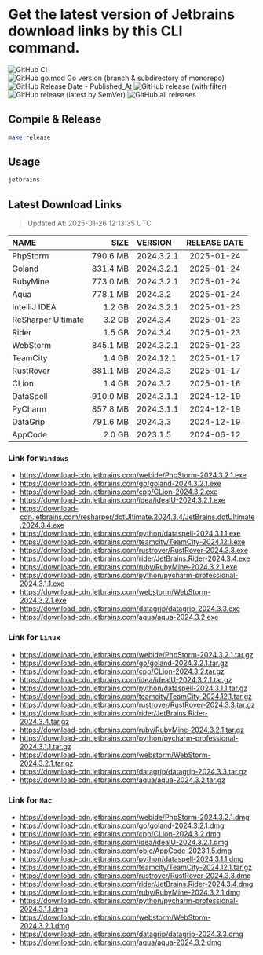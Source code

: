 # Get the latest version of Jetbrains download links by this CLI command.

![GitHub CI](https://github.com/designinlife/jetbrains/actions/workflows/ci.yml/badge.svg)
![GitHub go.mod Go version (branch & subdirectory of monorepo)](https://img.shields.io/github/go-mod/go-version/designinlife/jetbrains/master)
![GitHub Release Date - Published_At](https://img.shields.io/github/release-date/designinlife/jetbrains)
![GitHub release (with filter)](https://img.shields.io/github/v/release/designinlife/jetbrains)
![GitHub release (latest by SemVer)](https://img.shields.io/github/downloads/designinlife/jetbrains/v1.1.10/total)
![GitHub all releases](https://img.shields.io/github/downloads/designinlife/jetbrains/total)

## Compile & Release

```bash
make release
```

## Usage

```bash
jetbrains
```

## Latest Download Links

> Updated At: 2025-01-26 12:13:35 UTC

| NAME | SIZE | VERSION | RELEASE DATE |
| :-- | --: | :-- | :--: |
| PhpStorm | 790.6 MB | 2024.3.2.1 | 2025-01-24 |
| Goland | 831.4 MB | 2024.3.2.1 | 2025-01-24 |
| RubyMine | 773.0 MB | 2024.3.2.1 | 2025-01-24 |
| Aqua | 778.1 MB | 2024.3.2 | 2025-01-24 |
| IntelliJ IDEA | 1.2 GB | 2024.3.2.1 | 2025-01-23 |
| ReSharper Ultimate | 3.2 GB | 2024.3.4 | 2025-01-23 |
| Rider | 1.5 GB | 2024.3.4 | 2025-01-23 |
| WebStorm | 845.1 MB | 2024.3.2.1 | 2025-01-23 |
| TeamCity | 1.4 GB | 2024.12.1 | 2025-01-17 |
| RustRover | 881.1 MB | 2024.3.3 | 2025-01-17 |
| CLion | 1.4 GB | 2024.3.2 | 2025-01-16 |
| DataSpell | 910.0 MB | 2024.3.1.1 | 2024-12-19 |
| PyCharm | 857.8 MB | 2024.3.1.1 | 2024-12-19 |
| DataGrip | 791.6 MB | 2024.3.3 | 2024-12-19 |
| AppCode | 2.0 GB | 2023.1.5 | 2024-06-12 |

### Link for `Windows`

* <https://download-cdn.jetbrains.com/webide/PhpStorm-2024.3.2.1.exe>
* <https://download-cdn.jetbrains.com/go/goland-2024.3.2.1.exe>
* <https://download-cdn.jetbrains.com/cpp/CLion-2024.3.2.exe>
* <https://download-cdn.jetbrains.com/idea/ideaIU-2024.3.2.1.exe>
* <https://download-cdn.jetbrains.com/resharper/dotUltimate.2024.3.4/JetBrains.dotUltimate.2024.3.4.exe>
* <https://download-cdn.jetbrains.com/python/dataspell-2024.3.1.1.exe>
* <https://download-cdn.jetbrains.com/teamcity/TeamCity-2024.12.1.exe>
* <https://download-cdn.jetbrains.com/rustrover/RustRover-2024.3.3.exe>
* <https://download-cdn.jetbrains.com/rider/JetBrains.Rider-2024.3.4.exe>
* <https://download-cdn.jetbrains.com/ruby/RubyMine-2024.3.2.1.exe>
* <https://download-cdn.jetbrains.com/python/pycharm-professional-2024.3.1.1.exe>
* <https://download-cdn.jetbrains.com/webstorm/WebStorm-2024.3.2.1.exe>
* <https://download-cdn.jetbrains.com/datagrip/datagrip-2024.3.3.exe>
* <https://download-cdn.jetbrains.com/aqua/aqua-2024.3.2.exe>

### Link for `Linux`

* <https://download-cdn.jetbrains.com/webide/PhpStorm-2024.3.2.1.tar.gz>
* <https://download-cdn.jetbrains.com/go/goland-2024.3.2.1.tar.gz>
* <https://download-cdn.jetbrains.com/cpp/CLion-2024.3.2.tar.gz>
* <https://download-cdn.jetbrains.com/idea/ideaIU-2024.3.2.1.tar.gz>
* <https://download-cdn.jetbrains.com/python/dataspell-2024.3.1.1.tar.gz>
* <https://download-cdn.jetbrains.com/teamcity/TeamCity-2024.12.1.tar.gz>
* <https://download-cdn.jetbrains.com/rustrover/RustRover-2024.3.3.tar.gz>
* <https://download-cdn.jetbrains.com/rider/JetBrains.Rider-2024.3.4.tar.gz>
* <https://download-cdn.jetbrains.com/ruby/RubyMine-2024.3.2.1.tar.gz>
* <https://download-cdn.jetbrains.com/python/pycharm-professional-2024.3.1.1.tar.gz>
* <https://download-cdn.jetbrains.com/webstorm/WebStorm-2024.3.2.1.tar.gz>
* <https://download-cdn.jetbrains.com/datagrip/datagrip-2024.3.3.tar.gz>
* <https://download-cdn.jetbrains.com/aqua/aqua-2024.3.2.tar.gz>

### Link for `Mac`

* <https://download-cdn.jetbrains.com/webide/PhpStorm-2024.3.2.1.dmg>
* <https://download-cdn.jetbrains.com/go/goland-2024.3.2.1.dmg>
* <https://download-cdn.jetbrains.com/cpp/CLion-2024.3.2.dmg>
* <https://download-cdn.jetbrains.com/idea/ideaIU-2024.3.2.1.dmg>
* <https://download-cdn.jetbrains.com/objc/AppCode-2023.1.5.dmg>
* <https://download-cdn.jetbrains.com/python/dataspell-2024.3.1.1.dmg>
* <https://download-cdn.jetbrains.com/teamcity/TeamCity-2024.12.1.tar.gz>
* <https://download-cdn.jetbrains.com/rustrover/RustRover-2024.3.3.dmg>
* <https://download-cdn.jetbrains.com/rider/JetBrains.Rider-2024.3.4.dmg>
* <https://download-cdn.jetbrains.com/ruby/RubyMine-2024.3.2.1.dmg>
* <https://download-cdn.jetbrains.com/python/pycharm-professional-2024.3.1.1.dmg>
* <https://download-cdn.jetbrains.com/webstorm/WebStorm-2024.3.2.1.dmg>
* <https://download-cdn.jetbrains.com/datagrip/datagrip-2024.3.3.dmg>
* <https://download-cdn.jetbrains.com/aqua/aqua-2024.3.2.dmg>
